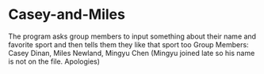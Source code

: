 # Casey-and-Miles
The program asks group members to input something about their name and favorite sport and then tells them they like that sport too
Group Members: Casey Dinan, Miles Newland, Mingyu Chen
(Mingyu joined late so his name is not on the file. Apologies)
